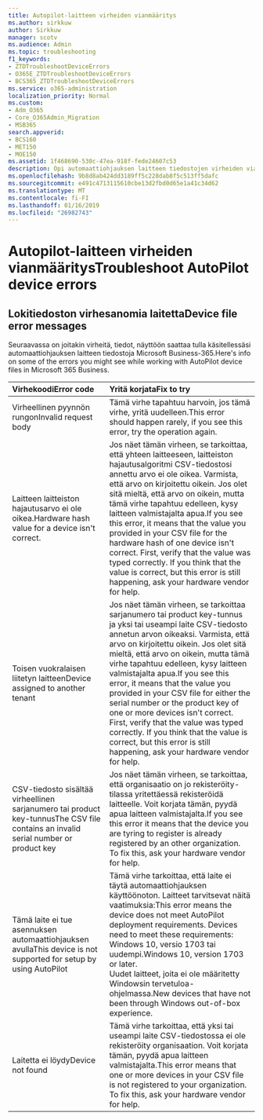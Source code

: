 ```yaml
---
title: Autopilot-laitteen virheiden vianmääritys
ms.author: sirkkuw
author: Sirkkuw
manager: scotv
ms.audience: Admin
ms.topic: troubleshooting
f1_keywords:
- ZTDTroubleshootDeviceErrors
- O365E_ZTDTroubleshootDeviceErrors
- BCS365_ZTDTroubleshootDeviceErrors
ms.service: o365-administration
localization_priority: Normal
ms.custom:
- Adm_O365
- Core_O365Admin_Migration
- MSB365
search.appverid:
- BCS160
- MET150
- MOE150
ms.assetid: 1f468690-530c-47ea-918f-fede24607c53
description: Opi automaattiohjauksen laitteen tiedostojen virheiden vianmääritys.
ms.openlocfilehash: 9b8d8ab424dd3189ff5c228dab8f5c513ff5dafc
ms.sourcegitcommit: e491c4713115610cbe13d2fbd0d65e1a41c34d62
ms.translationtype: MT
ms.contentlocale: fi-FI
ms.lasthandoff: 01/16/2019
ms.locfileid: "26982743"
---
```

# <a name="troubleshoot-autopilot-device-errors"></a><span data-ttu-id="a91a6-103">Autopilot-laitteen virheiden vianmääritys</span><span class="sxs-lookup"><span data-stu-id="a91a6-103">Troubleshoot AutoPilot device errors</span></span>

## <a name="device-file-error-messages"></a><span data-ttu-id="a91a6-104">Lokitiedoston virhesanomia laitetta</span><span class="sxs-lookup"><span data-stu-id="a91a6-104">Device file error messages</span></span>

<span data-ttu-id="a91a6-105">Seuraavassa on joitakin virheitä, tiedot, näyttöön saattaa tulla käsitellessäsi automaattiohjauksen laitteen tiedostoja Microsoft Business-365.</span><span class="sxs-lookup"><span data-stu-id="a91a6-105">Here's info on some of the errors you might see while working with AutoPilot device files in Microsoft 365 Business.</span></span> 
  
|<span data-ttu-id="a91a6-106">**Virhekoodi**</span><span class="sxs-lookup"><span data-stu-id="a91a6-106">**Error code**</span></span>|<span data-ttu-id="a91a6-107">**Yritä korjata**</span><span class="sxs-lookup"><span data-stu-id="a91a6-107">**Fix to try**</span></span>|
|:-----|:-----|
|<span data-ttu-id="a91a6-108">Virheellinen pyynnön rungon</span><span class="sxs-lookup"><span data-stu-id="a91a6-108">Invalid request body</span></span>  <br/> |<span data-ttu-id="a91a6-109">Tämä virhe tapahtuu harvoin, jos tämä virhe, yritä uudelleen.</span><span class="sxs-lookup"><span data-stu-id="a91a6-109">This error should happen rarely, if you see this error, try the operation again.</span></span>  <br/> |
|<span data-ttu-id="a91a6-110">Laitteen laitteiston hajautusarvo ei ole oikea.</span><span class="sxs-lookup"><span data-stu-id="a91a6-110">Hardware hash value for a device isn't correct.</span></span>  <br/> |<span data-ttu-id="a91a6-p101">Jos näet tämän virheen, se tarkoittaa, että yhteen laitteeseen, laitteiston hajautusalgoritmi CSV-tiedostosi annettu arvo ei ole oikea. Varmista, että arvo on kirjoitettu oikein. Jos olet sitä mieltä, että arvo on oikein, mutta tämä virhe tapahtuu edelleen, kysy laitteen valmistajalta apua.</span><span class="sxs-lookup"><span data-stu-id="a91a6-p101">If you see this error, it means that the value you provided in your CSV file for the hardware hash of one device isn't correct. First, verify that the value was typed correctly. If you think that the value is correct, but this error is still happening, ask your hardware vendor for help.</span></span>  <br/> |
|<span data-ttu-id="a91a6-114">Toisen vuokralaisen liitetyn laitteen</span><span class="sxs-lookup"><span data-stu-id="a91a6-114">Device assigned to another tenant</span></span>  <br/> |<span data-ttu-id="a91a6-p102">Jos näet tämän virheen, se tarkoittaa sarjanumero tai product key-tunnus ja yksi tai useampi laite CSV-tiedosto annetun arvon oikeaksi. Varmista, että arvo on kirjoitettu oikein. Jos olet sitä mieltä, että arvo on oikein, mutta tämä virhe tapahtuu edelleen, kysy laitteen valmistajalta apua.</span><span class="sxs-lookup"><span data-stu-id="a91a6-p102">If you see this error, it means that the value you provided in your CSV file for either the serial number or the product key of one or more devices isn't correct. First, verify that the value was typed correctly. If you think that the value is correct, but this error is still happening, ask your hardware vendor for help.</span></span>  <br/> |
|<span data-ttu-id="a91a6-118">CSV-tiedosto sisältää virheellinen sarjanumero tai product key-tunnus</span><span class="sxs-lookup"><span data-stu-id="a91a6-118">The CSV file contains an invalid serial number or product key</span></span>  <br/> |<span data-ttu-id="a91a6-p103">Jos näet tämän virheen, se tarkoittaa, että organisaatio on jo rekisteröity-tilassa yritettäessä rekisteröidä laitteelle. Voit korjata tämän, pyydä apua laitteen valmistajalta.</span><span class="sxs-lookup"><span data-stu-id="a91a6-p103">If you see this error it means that the device you are tyring to register is already registered by an other organization. To fix this, ask your hardware vendor for help.</span></span>  <br/> |
|<span data-ttu-id="a91a6-121">Tämä laite ei tue asennuksen automaattiohjauksen avulla</span><span class="sxs-lookup"><span data-stu-id="a91a6-121">This device is not supported for setup by using AutoPilot</span></span>  <br/> | <span data-ttu-id="a91a6-p104">Tämä virhe tarkoittaa, että laite ei täytä automaattiohjauksen käyttöönoton. Laitteet tarvitsevat näitä vaatimuksia:</span><span class="sxs-lookup"><span data-stu-id="a91a6-p104">This error means the device does not meet AutoPilot deployment requirements. Devices need to meet these requirements:</span></span>  <br/>  <span data-ttu-id="a91a6-124">Windows 10, versio 1703 tai uudempi.</span><span class="sxs-lookup"><span data-stu-id="a91a6-124">Windows 10, version 1703 or later.</span></span>  <br/>  <span data-ttu-id="a91a6-125">Uudet laitteet, joita ei ole määritetty Windowsin tervetuloa-ohjelmassa.</span><span class="sxs-lookup"><span data-stu-id="a91a6-125">New devices that have not been through Windows out-of-box experience.</span></span>  <br/> |
|<span data-ttu-id="a91a6-126">Laitetta ei löydy</span><span class="sxs-lookup"><span data-stu-id="a91a6-126">Device not found</span></span>  <br/> |<span data-ttu-id="a91a6-p105">Tämä virhe tarkoittaa, että yksi tai useampi laite CSV-tiedostossa ei ole rekisteröity organisaation. Voit korjata tämän, pyydä apua laitteen valmistajalta.</span><span class="sxs-lookup"><span data-stu-id="a91a6-p105">This error means that one or more devices in your CSV file is not registered to your organization. To fix this, ask your hardware vendor for help.</span></span>  <br/> |
   
